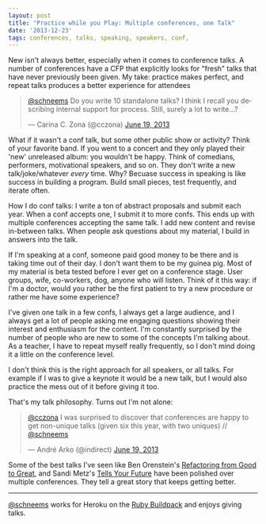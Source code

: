 ```yaml
---
layout: post
title: "Practice while you Play: Multiple conferences, one Talk"
date: '2013-12-23'
tags: conferences, talks, speaking, speakers, conf,
---
```


New isn't always better, especially when it comes to conference talks. A number of conferences have a CFP that explicitly looks for "fresh" talks that have never previously been given. My take: practice makes perfect, and repeat talks produces a better experience for attendees

<blockquote class="twitter-tweet" data-conversation="none" lang="en"><p><a href="https://twitter.com/schneems">@schneems</a> Do you write 10 standalone talks? I think I recall you describing internal support for process. Still, surely a lot to write...?</p>&mdash; Carina C. Zona (@cczona) <a href="https://twitter.com/cczona/statuses/347419659626242048">June 19, 2013</a></blockquote>
<script async src="//platform.twitter.com/widgets.js" charset="utf-8"></script>


What if it wasn't a conf talk, but some other public show or activity? Think of your favorite band. If you went to a concert and they only played their 'new' unreleased album: you wouldn't be happy. Think of comedians, performers, motivational speakers, and so on. They don't write a new talk/joke/whatever _every_ time. Why? Becuase success in speaking is like success in building a program. Build small pieces, test frequently, and iterate often.

How I do conf talks: I write a ton of abstract proposals and submit each year. When a conf accepts one, I submit it to more confs. This ends up with multiple conferences accepting the same talk. I add new content and revise in-between talks. When people ask questions about my material, I build in answers into the talk.

If I'm speaking at a conf, someone paid good money to be there and is taking time out of their day. I don't want them to be my guinea pig. Most of my material is beta tested before I ever get on a conference stage. User groups, wife, co-workers, dog, anyone who will listen. Think of it this way: if I'm a doctor, would you rather be the first patient to try a new procedure or rather me have some experience?

I've given one talk in a few confs, I always get a large audience, and I always get a lot of people asking me engaging questions showing their interest and enthusiasm for the content. I'm constantly surprised by the number of people who are new to some of the concepts I'm talking about. As a teacher, I have to repeat myself really frequently, so I don't mind doing it a little on the conference level.

I don't think this is the right approach for all speakers, or all talks. For example if I was to give a keynote it would be a new talk, but I would also practice the mess out of it before giving it too.

That's my talk philosophy. Turns out I'm not alone:

<blockquote class="twitter-tweet" data-conversation="none" lang="en"><p><a href="https://twitter.com/cczona">@cczona</a> I was surprised to discover that conferences are happy to get non-unique talks (given six this year, with two uniques) // <a href="https://twitter.com/schneems">@schneems</a></p>&mdash; André Arko (@indirect) <a href="https://twitter.com/indirect/statuses/347423399192166400">June 19, 2013</a></blockquote>
<script async src="//platform.twitter.com/widgets.js" charset="utf-8"></script>


Some of the best talks I've seen like Ben Orenstein's [Refactoring from Good to Great](https://www.youtube.com/watch?v=L1G--mPscQM), and Sandi Metz's [Tells Your Future](https://www.youtube.com/watch?v=fhpT6Pc4AqM) have been polished over multiple conferences. They tell a great story that keeps getting better.


-----

[@schneems](https://twitter.com/schneems) works for Heroku on the [Ruby Buildpack](https://github.com/heroku/heroku-buildpack-ruby) and enjoys giving talks.

